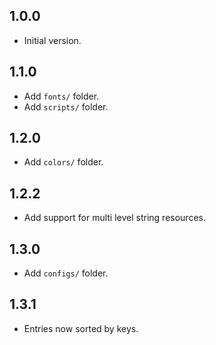 ## 1.0.0

- Initial version.

## 1.1.0

- Add `fonts/` folder.
- Add `scripts/` folder.

## 1.2.0

- Add `colors/` folder.

## 1.2.2

- Add support for multi level string resources.

## 1.3.0

- Add `configs/` folder.

## 1.3.1

- Entries now sorted by keys.